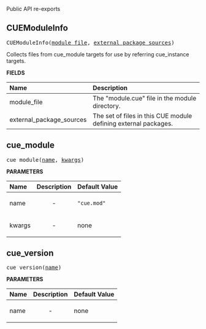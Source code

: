 <!-- Generated with Stardoc: http://skydoc.bazel.build -->

Public API re-exports

<a id="CUEModuleInfo"></a>

## CUEModuleInfo

<pre>
CUEModuleInfo(<a href="#CUEModuleInfo-module_file">module_file</a>, <a href="#CUEModuleInfo-external_package_sources">external_package_sources</a>)
</pre>

Collects files from cue_module targets for use by referring cue_instance targets.

**FIELDS**


| Name  | Description |
| :------------- | :------------- |
| <a id="CUEModuleInfo-module_file"></a>module_file |  The "module.cue" file in the module directory.    |
| <a id="CUEModuleInfo-external_package_sources"></a>external_package_sources |  The set of files in this CUE module defining external packages.    |


<a id="cue_module"></a>

## cue_module

<pre>
cue_module(<a href="#cue_module-name">name</a>, <a href="#cue_module-kwargs">kwargs</a>)
</pre>



**PARAMETERS**


| Name  | Description | Default Value |
| :------------- | :------------- | :------------- |
| <a id="cue_module-name"></a>name |  <p align="center"> - </p>   |  <code>"cue.mod"</code> |
| <a id="cue_module-kwargs"></a>kwargs |  <p align="center"> - </p>   |  none |


<a id="cue_version"></a>

## cue_version

<pre>
cue_version(<a href="#cue_version-name">name</a>)
</pre>



**PARAMETERS**


| Name  | Description | Default Value |
| :------------- | :------------- | :------------- |
| <a id="cue_version-name"></a>name |  <p align="center"> - </p>   |  none |



